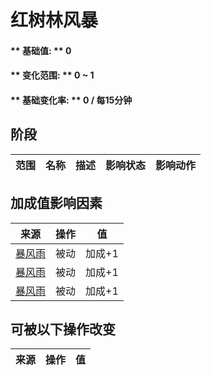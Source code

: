 # 红树林风暴  
#### ** 基础值: ** 0   
#### ** 变化范围: ** 0 ~ 1  
#### ** 基础变化率: ** 0 / 每15分钟  
## 阶段  
范围  |  名称  |  描述  |  影响状态  |  影响动作  
----  |  ----  |  ----  |  ----  |  ----  
## 加成值影响因素  
来源  |  操作  |  值  
----  |  ----  |  ----  
[暴风雨](TropicalIsland_Storm.md)  |  被动  |  加成+1  
[暴风雨](TropicalIsland_StormInfinite.md)  |  被动  |  加成+1  
[暴风雨](TropicalIsland_StormStart.md)  |  被动  |  加成+1  
## 可被以下操作改变  
来源  |  操作  |  值  
----  |  ----  |  ----  
